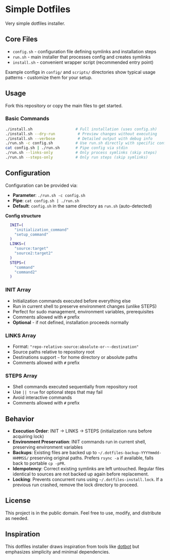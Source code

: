 # Simple Dotfiles

Very simple dotfiles installer.

## Core Files

- `config.sh` - configuration file defining symlinks and installation steps
- `run.sh` - main installer that processes config and creates symlinks
- `install.sh` - convenient wrapper script (recommended entry point)

Example configs in `config/` and `scripts/` directories show typical usage patterns - customize them for your setup.

## Usage

Fork this repository or copy the main files to get started.

### Basic Commands

```bash
./install.sh                   # Full installation (uses config.sh)
./install.sh --dry-run          # Preview changes without executing
./install.sh --verbose          # Detailed output with debug info
./run.sh -c config.sh          # Use run.sh directly with specific config
cat config.sh | ./run.sh       # Pipe config via stdin
./run.sh --links-only          # Only process symlinks (skip steps)
./run.sh --steps-only          # Only run steps (skip symlinks)
```

## Configuration

Configuration can be provided via:

- **Parameter**: `./run.sh -c config.sh`
- **Pipe**: `cat config.sh | ./run.sh`
- **Default**: `config.sh` in the same directory as `run.sh` (auto-detected)

**Config structure**

```bash
  INIT=(
    "initialization_command"
    "setup_command"
  )
  LINKS=(
    "source:target"
    "source2:target2"
  )
  STEPS=(
    "command"
    "command2"
  )
```

### INIT Array

- Initialization commands executed before everything else
- Run in current shell to preserve environment changes (unlike STEPS)
- Perfect for sudo management, environment variables, prerequisites
- Comments allowed with `#` prefix
- **Optional** - if not defined, installation proceeds normally

### LINKS Array

- Format: `"repo-relative-source:absolute-or-~-destination"`
- Source paths relative to repository root
- Destinations support `~` for home directory or absolute paths
- Comments allowed with `#` prefix

### STEPS Array

- Shell commands executed sequentially from repository root
- Use `|| true` for optional steps that may fail
- Avoid interactive commands
- Comments allowed with `#` prefix

## Behavior

- **Execution Order**: INIT → LINKS → STEPS (initialization runs before acquiring lock)
- **Environment Preservation**: INIT commands run in current shell, preserving environment variables
- **Backups**: Existing files are backed up to `~/.dotfiles-backup-YYYYmmdd-HHMMSS/` preserving original paths. Prefers `rsync -a` if available, falls back to portable `cp -pPR`.
- **Idempotency**: Correct existing symlinks are left untouched. Regular files identical to sources are not backed up again before replacement.
- **Locking**: Prevents concurrent runs using `~/.dotfiles-install.lock`. If a previous run crashed, remove the lock directory to proceed.

## License

This project is in the public domain. Feel free to use, modify, and distribute as needed.

## Inspiration

This dotfiles installer draws inspiration from tools like [dotbot](https://github.com/anishathalye/dotbot) but emphasizes simplicity and minimal dependencies.

